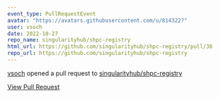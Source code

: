 ```yaml
---
event_type: PullRequestEvent
avatar: "https://avatars.githubusercontent.com/u/814322?"
user: vsoch
date: 2022-10-27
repo_name: singularityhub/shpc-registry
html_url: https://github.com/singularityhub/shpc-registry/pull/36
repo_url: https://github.com/singularityhub/shpc-registry
---
```


<a href='https://github.com/vsoch' target='_blank'>vsoch</a> opened a pull request to <a href='https://github.com/singularityhub/shpc-registry' target='_blank'>singularityhub/shpc-registry</a>

<a href='https://github.com/singularityhub/shpc-registry/pull/36' target='_blank'>View Pull Request</a>